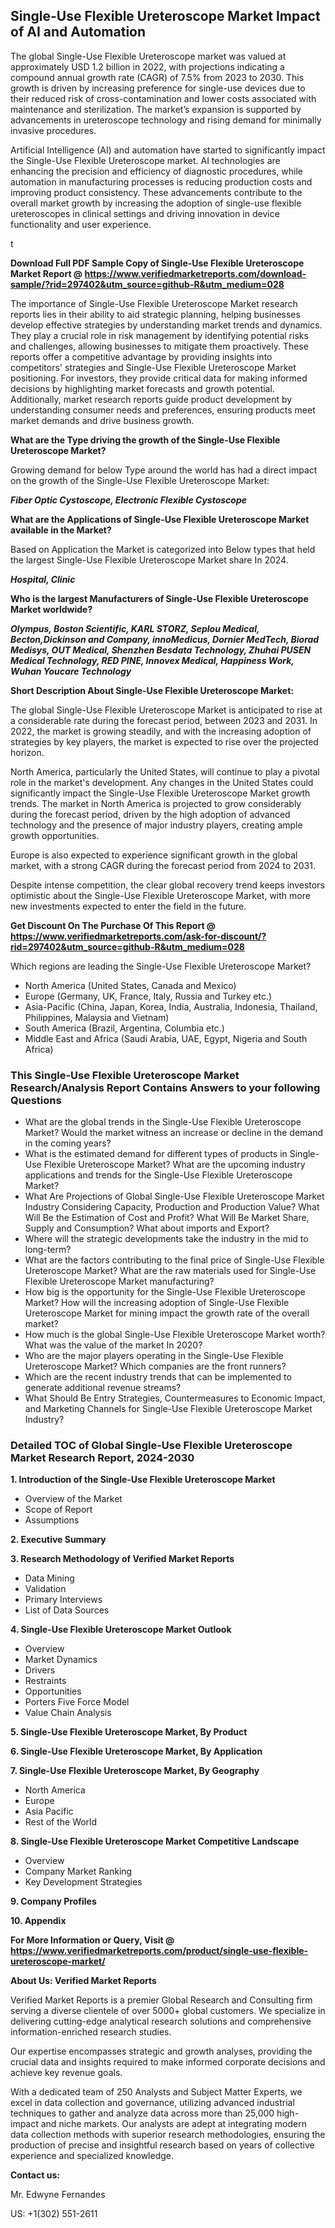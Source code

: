 <h2>Single-Use Flexible Ureteroscope Market Impact of AI and Automation</h2><p>The global Single-Use Flexible Ureteroscope market was valued at approximately USD 1.2 billion in 2022, with projections indicating a compound annual growth rate (CAGR) of 7.5% from 2023 to 2030. This growth is driven by increasing preference for single-use devices due to their reduced risk of cross-contamination and lower costs associated with maintenance and sterilization. The market’s expansion is supported by advancements in ureteroscope technology and rising demand for minimally invasive procedures.</p><p>Artificial Intelligence (AI) and automation have started to significantly impact the Single-Use Flexible Ureteroscope market. AI technologies are enhancing the precision and efficiency of diagnostic procedures, while automation in manufacturing processes is reducing production costs and improving product consistency. These advancements contribute to the overall market growth by increasing the adoption of single-use flexible ureteroscopes in clinical settings and driving innovation in device functionality and user experience.</p>t</p><p id="" class=""><strong>Download Full PDF Sample Copy of Single-Use Flexible Ureteroscope Market Report @ <a href="https://www.verifiedmarketreports.com/download-sample/?rid=297402&utm_source=github-R&utm_medium=028" target="_blank">https://www.verifiedmarketreports.com/download-sample/?rid=297402&utm_source=github-R&utm_medium=028</a></strong></p><p>The importance of&nbsp;Single-Use Flexible Ureteroscope Market research reports lies in their ability to aid strategic planning, helping businesses develop effective strategies by understanding market trends and dynamics. They play a crucial role in risk management by identifying potential risks and challenges, allowing businesses to mitigate them proactively. These reports offer a competitive advantage by providing insights into competitors' strategies and Single-Use Flexible Ureteroscope Market positioning. For investors, they provide critical data for making informed decisions by highlighting market forecasts and growth potential. Additionally, market research reports guide product development by understanding consumer needs and preferences, ensuring products meet market demands and drive business growth.</p><p><strong>What are the&nbsp;Type driving the growth of the Single-Use Flexible Ureteroscope Market?</strong></p><p id="" class="">Growing demand for below Type around the world has had a direct impact on the growth of the Single-Use Flexible Ureteroscope Market:</p><em><strong>Fiber Optic Cystoscope, Electronic Flexible Cystoscope</strong></em></p><strong>What are the&nbsp;Applications&nbsp;of Single-Use Flexible Ureteroscope Market available in the Market?</strong></p><p id="" class="">Based on Application the Market is categorized into Below types that held the largest Single-Use Flexible Ureteroscope Market share In 2024.</p><em><strong>Hospital, Clinic</strong></em></p><strong>Who is the largest Manufacturers of Single-Use Flexible Ureteroscope Market worldwide?</strong></p><p><em><strong>Olympus, Boston Scientific, KARL STORZ, Seplou Medical, Becton,Dickinson and Company, innoMedicus, Dornier MedTech, Biorad Medisys, OUT Medical, Shenzhen Besdata Technology, Zhuhai PUSEN Medical Technology, RED PINE, Innovex Medical, Happiness Work, Wuhan Youcare Technology</strong></em></p><p id="" class=""><strong>Short Description About Single-Use Flexible Ureteroscope Market:</strong></p><p>The global Single-Use Flexible Ureteroscope Market is anticipated to rise at a considerable rate during the forecast period, between 2023 and 2031. In 2022, the market is growing steadily, and with the increasing adoption of strategies by key players, the market is expected to rise over the projected horizon.</p><p>North America, particularly the United States, will continue to play a pivotal role in the market's development. Any changes in the United States could significantly impact the Single-Use Flexible Ureteroscope Market growth trends. The market in North America is projected to grow considerably during the forecast period, driven by the high adoption of advanced technology and the presence of major industry players, creating ample growth opportunities.</p><p>Europe is also expected to experience significant growth in the global market, with a strong CAGR during the forecast period from 2024 to 2031.</p><p>Despite intense competition, the clear global recovery trend keeps investors optimistic about the Single-Use Flexible Ureteroscope Market, with more new investments expected to enter the field in the future.</p><p id="" class=""><strong>Get Discount On The Purchase Of This Report @ <a href="https://www.verifiedmarketreports.com/ask-for-discount/?rid=297402&utm_source=github-R&utm_medium=028" target="_blank">https://www.verifiedmarketreports.com/ask-for-discount/?rid=297402&utm_source=github-R&utm_medium=028</a></strong></p>Which regions are leading the Single-Use Flexible Ureteroscope Market?</p><ul><li>North America (United States, Canada and Mexico)</li><li>Europe (Germany, UK, France, Italy, Russia and Turkey etc.)</li><li>Asia-Pacific (China, Japan, Korea, India, Australia, Indonesia, Thailand, Philippines, Malaysia and Vietnam)</li><li>South America (Brazil, Argentina, Columbia etc.)</li><li>Middle East and Africa (Saudi Arabia, UAE, Egypt, Nigeria and South Africa)</li></ul><h3 id="" class="">This Single-Use Flexible Ureteroscope Market Research/Analysis Report Contains Answers to your following Questions</h3><ul><li>What are the global trends in the Single-Use Flexible Ureteroscope Market? Would the market witness an increase or decline in the demand in the coming years?</li><li>What is the estimated demand for different types of products in Single-Use Flexible Ureteroscope Market? What are the upcoming industry applications and trends for the Single-Use Flexible Ureteroscope Market?</li><li>What Are Projections of Global Single-Use Flexible Ureteroscope Market Industry Considering Capacity, Production and Production Value? What Will Be the Estimation of Cost and Profit? What Will Be Market Share, Supply and Consumption? What about imports and Export?</li><li>Where will the strategic developments take the industry in the mid to long-term?</li><li>What are the factors contributing to the final price of Single-Use Flexible Ureteroscope Market? What are the raw materials used for Single-Use Flexible Ureteroscope Market manufacturing?</li><li>How big is the opportunity for the Single-Use Flexible Ureteroscope Market? How will the increasing adoption of Single-Use Flexible Ureteroscope Market for mining impact the growth rate of the overall market?</li><li>How much is the global Single-Use Flexible Ureteroscope Market worth? What was the value of the market In 2020?</li><li>Who are the major players operating in the Single-Use Flexible Ureteroscope Market? Which companies are the front runners?</li><li>Which are the recent industry trends that can be implemented to generate additional revenue streams?</li><li>What Should Be Entry Strategies, Countermeasures to Economic Impact, and Marketing Channels for Single-Use Flexible Ureteroscope Market Industry?</li></ul><h3 id="" class="">Detailed TOC of Global Single-Use Flexible Ureteroscope Market Research Report, 2024-2030</h3><p id="" class=""><strong>1. Introduction of the Single-Use Flexible Ureteroscope Market</strong></p><ul><li>Overview of the Market</li><li>Scope of Report</li><li>Assumptions</li></ul><p id="" class=""><strong>2. Executive Summary</strong></p><p id="" class=""><strong>3. Research Methodology of Verified Market Reports</strong></p><ul><li>Data Mining</li><li>Validation</li><li>Primary Interviews</li><li>List of Data Sources</li></ul><p id="" class=""><strong>4. Single-Use Flexible Ureteroscope Market Outlook</strong></p><ul><li>Overview</li><li>Market Dynamics</li><li>Drivers</li><li>Restraints</li><li>Opportunities</li><li>Porters Five Force Model</li><li>Value Chain Analysis</li></ul><p id="" class=""><strong>5. Single-Use Flexible Ureteroscope Market, By Product</strong></p><p id="" class=""><strong>6. Single-Use Flexible Ureteroscope Market, By Application</strong></p><p id="" class=""><strong>7. Single-Use Flexible Ureteroscope Market, By Geography</strong></p><ul><li>North America</li><li>Europe</li><li>Asia Pacific</li><li>Rest of the World</li></ul><p id="" class=""><strong>8. Single-Use Flexible Ureteroscope Market Competitive Landscape</strong></p><ul><li>Overview</li><li>Company Market Ranking</li><li>Key Development Strategies</li></ul><p id="" class=""><strong>9. Company Profiles</strong></p><p id="" class=""><strong>10. Appendix</strong></p><p id="" class=""><strong>For More Information or Query, Visit @ <a href="https://www.verifiedmarketreports.com/product/single-use-flexible-ureteroscope-market/" target="_blank">https://www.verifiedmarketreports.com/product/single-use-flexible-ureteroscope-market/</a></strong></p><p id="" class=""><strong>About Us: Verified Market Reports</strong></p><p id="" class="">Verified Market Reports is a premier Global Research and Consulting firm serving a diverse clientele of over 5000+ global customers. We specialize in delivering cutting-edge analytical research solutions and comprehensive information-enriched research studies.</p><p id="" class="">Our expertise encompasses strategic and growth analyses, providing the crucial data and insights required to make informed corporate decisions and achieve key revenue goals.</p><p id="" class="">With a dedicated team of 250 Analysts and Subject Matter Experts, we excel in data collection and governance, utilizing advanced industrial techniques to gather and analyze data across more than 25,000 high-impact and niche markets. Our analysts are adept at integrating modern data collection methods with superior research methodologies, ensuring the production of precise and insightful research based on years of collective experience and specialized knowledge.</p><p id="" class=""><strong>Contact us:</strong></p><p id="" class="">Mr. Edwyne Fernandes</p><p id="" class="">US: +1(302) 551-2611</p>